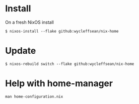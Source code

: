 # Install

On a fresh NixOS install

````
$ nixos-install --flake github:wycleffsean/nix-home
````

# Update

```
$ nixos-rebuild switch --flake github:wycleffsean/nix-home
````

# Help with home-manager

```
man home-configuration.nix
````
